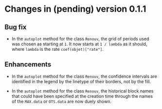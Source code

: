 # Changes in (pending) version 0.1.1

## Bug fix

- In the `autoplot` method for the class `Renouv`, the grid of periods
  used was chosen as starting at `1`. It now starts at `1 / lambda` 
  as it should, where `lambda` is the rate `coef(objet)["rate"]`.
  

## Enhancements

- In the `autoplot` method for the class `Renouv`, the confidence
  intervals are identified in the legend by the linetype of their
  borders, not by the fill.
  
- In the `autoplot` method for the class `Renouv`, the historical
  block names that could have been specified at the creation time
  through the names of the `MAX.data` or `OTS.data` are now duely
  shown.

